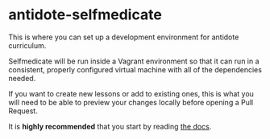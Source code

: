 # antidote-selfmedicate

This is where you can set up a development environment for antidote
curriculum. 

Selfmedicate will be run inside a Vagrant environment so that it can run in a consistent, properly configured virtual machine with all of the dependencies needed.

If you want to create new lessons
or add to existing ones, this is what you will need to be able to preview your changes locally before opening a Pull Request.

It is **highly recommended** that you start by reading [the docs](https://antidoteproject.readthedocs.io/en/latest/building/local.html).

